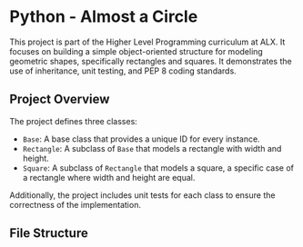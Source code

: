 # Python - Almost a Circle

This project is part of the Higher Level Programming curriculum at ALX. It focuses on building a simple object-oriented structure for modeling geometric shapes, specifically rectangles and squares. It demonstrates the use of inheritance, unit testing, and PEP 8 coding standards.

## Project Overview

The project defines three classes:

- `Base`: A base class that provides a unique ID for every instance.
- `Rectangle`: A subclass of `Base` that models a rectangle with width and height.
- `Square`: A subclass of `Rectangle` that models a square, a specific case of a rectangle where width and height are equal.

Additionally, the project includes unit tests for each class to ensure the correctness of the implementation.

## File Structure


